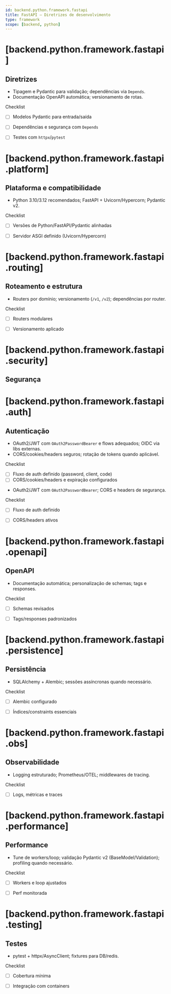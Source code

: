 ```yaml
---
id: backend.python.framework.fastapi
title: FastAPI — Diretrizes de desenvolvimento
type: framework
scope: [backend, python]
---
```


# <!-- desc: Framework moderno e performático para APIs; tipagem forte com Pydantic. -->
# [backend.python.framework.fastapi]
## Diretrizes

- Tipagem e Pydantic para validação; dependências via `Depends`.
- Documentação OpenAPI automática; versionamento de rotas.

Checklist
- [ ] Modelos Pydantic para entrada/saída
- [ ] Dependências e segurança com `Depends`
- [ ] Testes com `httpx`/`pytest`


# [backend.python.framework.fastapi.platform]
## Plataforma e compatibilidade

- Python 3.10/3.12 recomendados; FastAPI + Uvicorn/Hypercorn; Pydantic v2.

Checklist
- [ ] Versões de Python/FastAPI/Pydantic alinhadas
- [ ] Servidor ASGI definido (Uvicorn/Hypercorn)


# [backend.python.framework.fastapi.routing]
## Roteamento e estrutura

- Routers por domínio; versionamento (`/v1`, `/v2`); dependências por router.

Checklist
- [ ] Routers modulares
- [ ] Versionamento aplicado


# [backend.python.framework.fastapi.security]
## Segurança

# [backend.python.framework.fastapi.auth]
## Autenticação

- OAuth2/JWT com `OAuth2PasswordBearer` e flows adequados; OIDC via libs externas.
- CORS/cookies/headers seguros; rotação de tokens quando aplicável.

Checklist
- [ ] Fluxo de auth definido (password, client, code)
- [ ] CORS/cookies/headers e expiração configurados

- OAuth2/JWT com `OAuth2PasswordBearer`; CORS e headers de segurança.

Checklist
- [ ] Fluxo de auth definido
- [ ] CORS/headers ativos


# [backend.python.framework.fastapi.openapi]
## OpenAPI

- Documentação automática; personalização de schemas; tags e responses.

Checklist
- [ ] Schemas revisados
- [ ] Tags/responses padronizados


# [backend.python.framework.fastapi.persistence]
## Persistência

- SQLAlchemy + Alembic; sessões assíncronas quando necessário.

Checklist
- [ ] Alembic configurado
- [ ] Índices/constraints essenciais


# [backend.python.framework.fastapi.obs]
## Observabilidade

- Logging estruturado; Prometheus/OTEL; middlewares de tracing.

Checklist
- [ ] Logs, métricas e traces


# [backend.python.framework.fastapi.performance]
## Performance

- Tune de workers/loop; validação Pydantic v2 (BaseModel/Validation); profiling quando necessário.

Checklist
- [ ] Workers e loop ajustados
- [ ] Perf monitorada


# [backend.python.framework.fastapi.testing]
## Testes

- pytest + httpx/AsyncClient; fixtures para DB/redis.

Checklist
- [ ] Cobertura mínima
- [ ] Integração com containers


